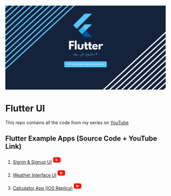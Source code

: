 ![Image](assets/fe.png)

# Flutter UI

This repo contains all the code from my series on [YouTube](https://www.youtube.com/playlist?list=PLBkbvSc-Fwl9d15l47fTjh2NkmZZzBOOp)


## Flutter Example Apps (Source Code + YouTube Link)


1.  [Signin & Signup UI](https://github.com/YazeedAlKhalaf/One_Day_Builds/tree/master/signin_signup_ui) [![watch](assets/yt_logo.png)](https://www.youtube.com/watch?v=e0hwUUOmnUs)

2.  [Weather Interface UI](https://github.com/YazeedAlKhalaf/One_Day_Builds/tree/master/weather_interface_ui) [![watch](assets/yt_logo.png)](https://www.youtube.com/watch?v=ZQvr3r3J_W0)

3.  [Calculator App (IOS Replica)](https://github.com/YazeedAlKhalaf/One_Day_Builds/tree/master/calculator_app) [![watch](assets/yt_logo.png)](https://www.youtube.com/watch?v=seXyW4t69Is)



